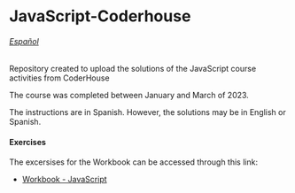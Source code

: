 # JavaScript-Coderhouse

###### [Español](README-sp.md)

Repository created to upload the solutions of the JavaScript course activities from CoderHouse

The course was completed between January and March of 2023.

The instructions are in Spanish. However, the solutions may be in English or Spanish.

#### Exercises
The excersises for the Workbook can be accessed through this link:
- [Workbook - JavaScript](https://docs.google.com/presentation/d/15lYYz6OUEKapm-_lxr3KcGVEo6yDy9jIXWyCXMFq7kU/edit?usp=share_link)